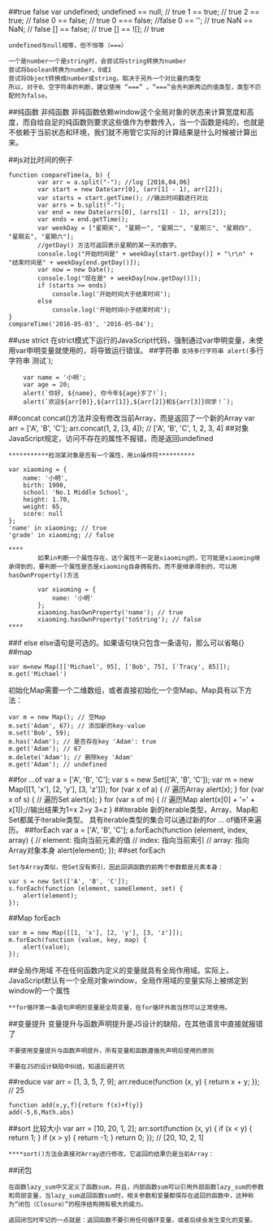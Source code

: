 ##true  false
	var undefined;
	undefined == null; // true
	1 == true;   // true
	2 == true;   // false
	0 == false;  // true
	0 === false; //false
	0 == '';     // true
	NaN == NaN;  // false
	[] == false; // true
	[] == ![];   // true


	undefined与null相等，但不恒等（===）

	一个是number一个是string时，会尝试将string转换为number
	尝试将boolean转换为number，0或1
	尝试将Object转换成number或string，取决于另外一个对比量的类型
	所以，对于0、空字符串的判断，建议使用 “===” 。“===”会先判断两边的值类型，类型不匹配时为false。
##纯函数  非纯函数
	非纯函数依赖window这个全局对象的状态来计算宽度和高度，而自给自足的纯函数则要求这些值作为参数传入，当一个函数是纯的，也就是不依赖于当前状态和环境，我们就不用管它实际的计算结果是什么时候被计算出来。

##js对比时间的例子
	<script>
        function compareTime(a, b) {
            var arr = a.split("-"); //log [2016,04,06]
            var start = new Date(arr[0], (arr[1] - 1), arr[2]);//月份的数值是从0到11之间的整数
            var starts = start.getTime(); //输出时间戳进行对比
            var arrs = b.split("-");
            var end = new Date(arrs[0], (arrs[1] - 1), arrs[2]);
            var ends = end.getTime();
            if (starts >= ends)
                console.log('开始时间大于结束时间');
            else
                console.log('开始时间小于结束时间');
        }
        compareTime('2016-05-03', '2016-05-04');
    </script>




	function compareTime(a, b) {
            var arr = a.split("-"); //log [2016,04,06]
            var start = new Date(arr[0], (arr[1] - 1), arr[2]);
            var starts = start.getTime(); //输出时间戳进行对比
            var arrs = b.split("-");
            var end = new Date(arrs[0], (arrs[1] - 1), arrs[2]);
            var ends = end.getTime();
            var weekDay = ["星期天", "星期一", "星期二", "星期三", "星期四", "星期五", "星期六"];
            //getDay() 方法可返回表示星期的某一天的数字。
            console.log("开始时间是" + weekDay[start.getDay()] + "\r\n" + "结束时间是" + weekDay[end.getDay()]);
            var now = new Date();
            console.log("现在是" + weekDay[now.getDay()]);
            if (starts >= ends)
                console.log('开始时间大于结束时间');
            else
                console.log('开始时间小于结束时间');
  	}
    compareTime('2016-05-03', '2016-05-04');
##use strict
	在strict模式下运行的JavaScript代码，强制通过var申明变量，未使用var申明变量就使用的，将导致运行错误。
##字符串
	`支持多行字符串
		alert(`多行
		字符串
		测试`);

		var name = '小明';
		var age = 20;
		alert(`你好, ${name}, 你今年${age}岁了!`);
		alert(`欢迎${arr[0]},${arr[1]},${arr[2]}和${arr[3]}同学！`);
##concat
	concat()方法并没有修改当前Array，而是返回了一个新的Array
	var arr = ['A', 'B', 'C'];
	arr.concat(1, 2, [3, 4]); // ['A', 'B', 'C', 1, 2, 3, 4]
##对象
	JavaScript规定，访问不存在的属性不报错，而是返回undefined
	
	***********检测某对象是否有一个属性，用in操作符**********
	
	var xiaoming = {
	    name: '小明',
	    birth: 1990,
	    school: 'No.1 Middle School',
	    height: 1.70,
	    weight: 65,
	    score: null
	};
	'name' in xiaoming; // true
	'grade' in xiaoming; // false

	****
			如果in判断一个属性存在，这个属性不一定是xiaoming的，它可能是xiaoming继承得到的，要判断一个属性是否是xiaoming自身拥有的，而不是继承得到的，可以用hasOwnProperty()方法
	
			var xiaoming = {
			    name: '小明'
			};
			xiaoming.hasOwnProperty('name'); // true
			xiaoming.hasOwnProperty('toString'); // false
	****
##if else
	else语句是可选的。如果语句块只包含一条语句，那么可以省略{}
##map

	var m=new Map([['Michael', 95], ['Bob', 75], ['Tracy', 85]]);
	m.get('Michael')

初始化Map需要一个二维数组，或者直接初始化一个空Map。Map具有以下方法：

	var m = new Map(); // 空Map
	m.set('Adam', 67); // 添加新的key-value
	m.set('Bob', 59);
	m.has('Adam'); // 是否存在key 'Adam': true
	m.get('Adam'); // 67
	m.delete('Adam'); // 删除key 'Adam'
	m.get('Adam'); // undefined
##for ...of
	var a = ['A', 'B', 'C'];
	var s = new Set(['A', 'B', 'C']);
	var m = new Map([[1, 'x'], [2, 'y'], [3, 'z']]);
	for (var x of a) { // 遍历Array
	    alert(x);
	}
	for (var x of s) { // 遍历Set
	    alert(x);
	}
	for (var x of m) { // 遍历Map
	    alert(x[0] + '=' + x[1]);//输出结果为1=x 2=y  3=z
	}
##iterable
	新的iterable类型，Array、Map和Set都属于iterable类型。
	具有iterable类型的集合可以通过新的for ... of循环来遍历。
##forEach
	var a = ['A', 'B', 'C'];
	a.forEach(function (element, index, array) {
	    // element: 指向当前元素的值
	    // index: 指向当前索引
	    // array: 指向Array对象本身
	    alert(element);
	});
##set  forEach

	Set与Array类似，但Set没有索引，因此回调函数的前两个参数都是元素本身：

	var s = new Set(['A', 'B', 'C']);
	s.forEach(function (element, sameElement, set) {
	    alert(element);
	});
##Map forEach
	
	var m = new Map([[1, 'x'], [2, 'y'], [3, 'z']]);
	m.forEach(function (value, key, map) {
	    alert(value);
	});
##全局作用域
	不在任何函数内定义的变量就具有全局作用域。实际上，JavaScript默认有一个全局对象window，全局作用域的变量实际上被绑定到window的一个属性

	**for循环第一条语句声明的变量是全局变量，在for循环外面当然可以正常使用。
##变量提升
	变量提升与函数声明提升是JS设计的缺陷，在其他语言中直接就报错了

	不要使用变量提升与函数声明提升，所有变量和函数遵循先声明后使用的原则
	
	不要在JS的设计缺陷中纠结，知道后避开坑
##reduce
	var arr = [1, 3, 5, 7, 9];
	arr.reduce(function (x, y) {
	    return x + y;
	}); // 25
	
	function add(x,y,f){return f(x)+f(y)}
	add(-5,6,Math.abs)
##sort
	比较大小
	var arr = [10, 20, 1, 2];
	arr.sort(function (x, y) {
	    if (x < y) {
	        return 1;
	    }
	    if (x > y) {
	        return -1;
	    }
	    return 0;
	}); // [20, 10, 2, 1]
	
	****sort()方法会直接对Array进行修改，它返回的结果仍是当前Array：
##闭包

	在函数lazy_sum中又定义了函数sum，并且，内部函数sum可以引用外部函数lazy_sum的参数和局部变量，当lazy_sum返回函数sum时，相关参数和变量都保存在返回的函数中，这种称为“闭包（Closure）”的程序结构拥有极大的威力。

	返回闭包时牢记的一点就是：返回函数不要引用任何循环变量，或者后续会发生变化的变量。